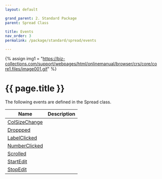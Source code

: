 ```yaml
---
layout: default

grand_parent: 2. Standard Package
parent: Spread Class

title: Events
nav_order: 3
permalink: /package/standard/spread/events

---
```

{% assign img1 = "https://biz-collections.com/support/webpages/html/onlinemanual/browser/crs/core/core1.files/image001.gif" %}


# {{ page.title }}

The following events are defined in the Spread class.

|Name       |  Description |
|----------	|--------------|
|[ColSizeChange](/package/standard/spread/methods/colsizechange) | |
|[Droppped](/package/standard/spread/methods/droppped) | |
|[LabelClicked](/package/standard/spread/methods/labelclicked) | |
|[NumberClicked](/package/standard/spread/methods/numberclicked) | |
|[Scrolled](/package/standard/spread/methods/scrolled) | |
|[StartEdit](/package/standard/spread/methods/startedit) | |
|[StopEdit](/package/standard/spread/methods/stopedit) | |